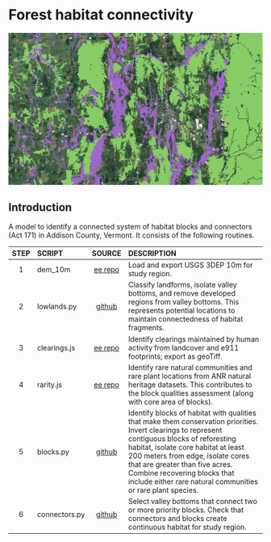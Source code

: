 # Forest habitat connectivity 

![habitat connectivity model](images/hc-model.png)  

## Introduction

A model to identify a connected system of habitat blocks and connectors (Act 171) in Addison County, Vermont. It consists of the following routines.  

| STEP | SCRIPT | SOURCE | DESCRIPTION |
| :--:  | :---   | :---:   | :---        | 
| 1 | dem_10m | [ee repo][ee-repo] | Load and export USGS 3DEP 10m for study region. |   
| 2 | lowlands.py | [github][ll] | Classify landforms, isolate valley bottoms, and remove developed regions from valley bottoms. This represents potential locations to maintain connectedness of habitat fragments. |  
| 3 | clearings.js | [ee repo][ee-repo] | Identify clearings maintained by human activity from landcover and e911 footprints; export as geoTiff.  |  
| 4 | rarity.js | [ee repo][ee-repo] | Identify rare natural communities and rare plant locations from ANR natural heritage datasets. This contributes to the block qualities assessment (along with core area of blocks). |   
| 5 | blocks.py | [github][hb] | Identify blocks of habitat with qualities that make them conservation priorities. Invert clearings to represent contiguous blocks of reforesting habitat, isolate core habitat at least 200 meters from edge, isolate cores that are greater than five acres. Combine recovering blocks that include either rare natural communities or rare plant species. |  
| 6 | connectors.py | [github][hc] | Select valley bottoms that connect two or more priority blocks. Check that connectors and blocks create continuous habitat for study region. | 


[ee-repo]: https://code.earthengine.google.com/?accept_repo=users/jhowarth/college-lands   

[ll]: lowlands.py

[hb]: blocks.py  

[hc]: connectors.py